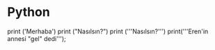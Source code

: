 # Python
print ('Merhaba') 
print ("Nasılsın?")
print ('''Nasılsın?''')
print('''Eren'in annesi "gel" dedi''');
